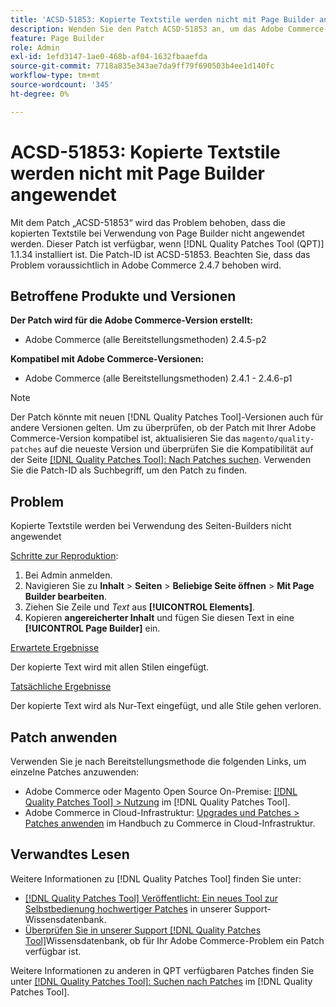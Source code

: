 ```yaml
---
title: 'ACSD-51853: Kopierte Textstile werden nicht mit Page Builder angewendet'
description: Wenden Sie den Patch ACSD-51853 an, um das Adobe Commerce-Problem zu beheben, bei dem die kopierten Textstile bei Verwendung von Page Builder nicht angewendet werden.
feature: Page Builder
role: Admin
exl-id: 1efd3147-1ae0-468b-af04-1632fbaaefda
source-git-commit: 7718a835e343ae7da9ff79f690503b4ee1d140fc
workflow-type: tm+mt
source-wordcount: '345'
ht-degree: 0%

---
```


# ACSD-51853: Kopierte Textstile werden nicht mit Page Builder angewendet

Mit dem Patch „ACSD-51853“ wird das Problem behoben, dass die kopierten Textstile bei Verwendung von Page Builder nicht angewendet werden. Dieser Patch ist verfügbar, wenn [!DNL Quality Patches Tool (QPT)] 1.1.34 installiert ist. Die Patch-ID ist ACSD-51853. Beachten Sie, dass das Problem voraussichtlich in Adobe Commerce 2.4.7 behoben wird.

## Betroffene Produkte und Versionen

**Der Patch wird für die Adobe Commerce-Version erstellt:**

* Adobe Commerce (alle Bereitstellungsmethoden) 2.4.5-p2

**Kompatibel mit Adobe Commerce-Versionen:**

* Adobe Commerce (alle Bereitstellungsmethoden) 2.4.1 - 2.4.6-p1

>[!NOTE]
>
>Der Patch könnte mit neuen [!DNL Quality Patches Tool]-Versionen auch für andere Versionen gelten. Um zu überprüfen, ob der Patch mit Ihrer Adobe Commerce-Version kompatibel ist, aktualisieren Sie das `magento/quality-patches` auf die neueste Version und überprüfen Sie die Kompatibilität auf der Seite [[!DNL Quality Patches Tool]: Nach Patches suchen](https://experienceleague.adobe.com/tools/commerce-quality-patches/index.html?lang=de). Verwenden Sie die Patch-ID als Suchbegriff, um den Patch zu finden.

## Problem

Kopierte Textstile werden bei Verwendung des Seiten-Builders nicht angewendet

<u>Schritte zur Reproduktion</u>:

1. Bei Admin anmelden.
1. Navigieren Sie zu **Inhalt** > **Seiten** > **Beliebige Seite öffnen** > **Mit Page Builder bearbeiten**.
1. Ziehen Sie Zeile und *Text* aus **[!UICONTROL Elements]**.
1. Kopieren **angereicherter Inhalt** und fügen Sie diesen Text in eine **[!UICONTROL Page Builder]** ein.

<u>Erwartete Ergebnisse</u>

Der kopierte Text wird mit allen Stilen eingefügt.

<u>Tatsächliche Ergebnisse</u>

Der kopierte Text wird als Nur-Text eingefügt, und alle Stile gehen verloren.

## Patch anwenden

Verwenden Sie je nach Bereitstellungsmethode die folgenden Links, um einzelne Patches anzuwenden:

* Adobe Commerce oder Magento Open Source On-Premise: [[!DNL Quality Patches Tool] > Nutzung](https://experienceleague.adobe.com/docs/commerce-operations/tools/quality-patches-tool/usage.html?lang=de) im [!DNL Quality Patches Tool].
* Adobe Commerce in Cloud-Infrastruktur: [Upgrades und Patches > Patches anwenden](https://experienceleague.adobe.com/docs/commerce-cloud-service/user-guide/develop/upgrade/apply-patches.html?lang=de) im Handbuch zu Commerce in Cloud-Infrastruktur.

## Verwandtes Lesen

Weitere Informationen zu [!DNL Quality Patches Tool] finden Sie unter:

* [[!DNL Quality Patches Tool] Veröffentlicht: Ein neues Tool zur Selbstbedienung hochwertiger Patches](/help/announcements/adobe-commerce-announcements/magento-quality-patches-released-new-tool-to-self-serve-quality-patches.md) in unserer Support-Wissensdatenbank.
* [Überprüfen Sie in unserer Support [!DNL Quality Patches Tool]](/help/support-tools/patches-available-in-qpt-tool/check-patch-for-magento-issue-with-magento-quality-patches.md)Wissensdatenbank, ob für Ihr Adobe Commerce-Problem ein Patch verfügbar ist.

Weitere Informationen zu anderen in QPT verfügbaren Patches finden Sie unter [[!DNL Quality Patches Tool]: Suchen nach Patches](https://experienceleague.adobe.com/tools/commerce-quality-patches/index.html?lang=de) im [!DNL Quality Patches Tool].
